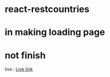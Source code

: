 # react-restcountries

# in making loading page

# not finish

live :
[Live link](https://maxdnc.github.io/react-restcountries/)
